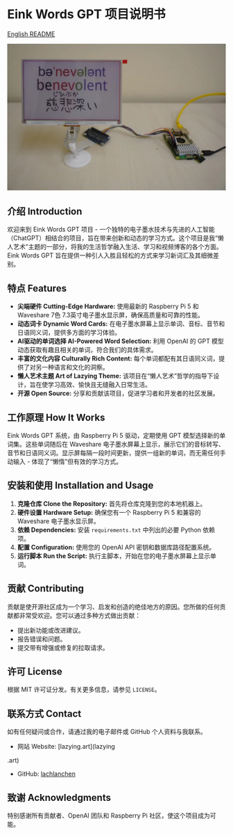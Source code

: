 # Eink Words GPT 项目说明书

[English README](README.md)

![4101701260042_.pic](demo.jpg)

## 介绍 Introduction

欢迎来到 Eink Words GPT 项目 - 一个独特的电子墨水技术与先进的人工智能（ChatGPT）相结合的项目，旨在带来创新和动态的学习方式。这个项目是我“懒人艺术”主题的一部分，将我的生活哲学融入生活、学习和视频博客的各个方面。Eink Words GPT 旨在提供一种引人入胜且轻松的方式来学习新词汇及其细微差别。

## 特点 Features

- **尖端硬件 Cutting-Edge Hardware:** 使用最新的 Raspberry Pi 5 和 Waveshare 7色 7.3英寸电子墨水显示屏，确保高质量和可靠的性能。
- **动态词卡 Dynamic Word Cards:** 在电子墨水屏幕上显示单词、音标、音节和日语同义词，提供多方面的学习体验。
- **AI驱动的单词选择 AI-Powered Word Selection:** 利用 OpenAI 的 GPT 模型动态获取有趣且相关的单词，符合我们的具体需求。
- **丰富的文化内容 Culturally Rich Content:** 每个单词都配有其日语同义词，提供了对另一种语言和文化的洞察。
- **懒人艺术主题 Art of Lazying Theme:** 该项目在“懒人艺术”哲学的指导下设计，旨在使学习高效、愉快且无缝融入日常生活。
- **开源 Open Source:** 分享和贡献该项目，促进学习者和开发者的社区发展。

## 工作原理 How It Works

Eink Words GPT 系统，由 Raspberry Pi 5 驱动，定期使用 GPT 模型选择新的单词集。这些单词随后在 Waveshare 电子墨水屏幕上显示，展示它们的音标转写、音节和日语同义词。显示屏每隔一段时间更新，提供一组新的单词，而无需任何手动输入 - 体现了“懒惰”但有效的学习方式。

## 安装和使用 Installation and Usage

1. **克隆仓库 Clone the Repository:** 首先将仓库克隆到您的本地机器上。
2. **硬件设置 Hardware Setup:** 确保您有一个 Raspberry Pi 5 和兼容的 Waveshare 电子墨水显示屏。
3. **依赖 Dependencies:** 安装 `requirements.txt` 中列出的必要 Python 依赖项。
4. **配置 Configuration:** 使用您的 OpenAI API 密钥和数据库路径配置系统。
5. **运行脚本 Run the Script:** 执行主脚本，开始在您的电子墨水屏幕上显示单词。

## 贡献 Contributing

贡献是使开源社区成为一个学习、启发和创造的绝佳地方的原因。您所做的任何贡献都非常受欢迎。您可以通过多种方式做出贡献：

- 提出新功能或改进建议。
- 报告错误和问题。
- 提交带有增强或修复的拉取请求。

## 许可 License

根据 MIT 许可证分发。有关更多信息，请参见 `LICENSE`。

## 联系方式 Contact

如有任何疑问或合作，请通过我的电子邮件或 GitHub 个人资料与我联系。

- 网站 Website: [lazying.art](lazying

.art)
- GitHub: [lachlanchen](https://github.com/lachlanchen)

## 致谢 Acknowledgments

特别感谢所有贡献者、OpenAI 团队和 Raspberry Pi 社区，使这个项目成为可能。

